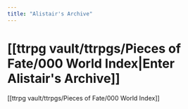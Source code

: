 ```yaml
---
title: "Alistair's Archive"
---
```


# [[ttrpg vault/ttrpgs/Pieces of Fate/000 World Index|Enter Alistair's Archive]]

[[ttrpg vault/ttrpgs/Pieces of Fate/000 World Index]]